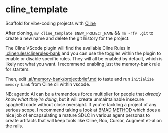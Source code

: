 # cline_template
Scaffold for vibe-coding projects with [Cline](https://cline.bot/)

After cloning, `mv cline_template $NEW_PROJECT_NAME` && `rm -rfv .git` to create a new name and delete the git history for the project.

The Cline VScode plugin will find the available Cline Rules in [.clinerules/clinerules-bank](.clinerules/clinerules-bank) and you can use the toggles within the plugin to enable or disable specific rules.  They will all be enabled by default, which is likely not what you want.  I recommend enabling just the memory-bank rule for starters.

Then, edit [.ai/memory-bank/projectbrief.md](.ai/memory-bank/projectbrief.md) to taste and run `initialize memory bank` from Cline cli within vscode.

NB: agentic AI can be a tremendous force multiplier for people that *already know what they're doing*, but it will create unmaintainable insecure spaghetti code without close oversight.  If you're tackling a project of any serious scope, I recommend taking a look at [BMAD METHOD](https://github.com/bmadcode/BMAD-METHOD) which does a nice job of encapsulating a mature SDLC in various agent personas to create artifacts that will keep tools like Cline, Roo, Cursor, Augment et-al on the rails.
 